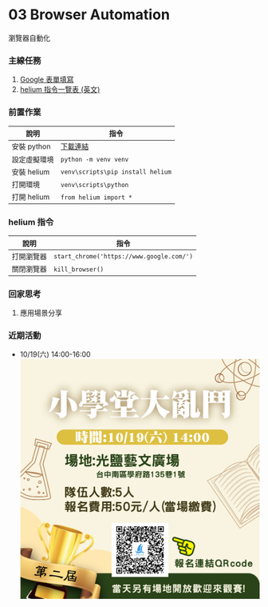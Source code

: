 # 03 Browser Automation
瀏覽器自動化

### 主線任務
1. [Google 表單填寫](https://forms.gle/d5kH8BiUFYss4tJr9)
2. [helium 指令一覽表 (英文)](https://github.com/mherrmann/helium/blob/master/docs/cheatsheet.md)

### 前置作業

|說明|指令|
|----|----|
|安裝 python|[下載連結](https://www.python.org/ftp/python/3.12.6/python-3.12.6-amd64.exe)|
|設定虛擬環境|`python -m venv venv`|
|安裝 helium|`venv\scripts\pip install helium`|
|打開環境|`venv\scripts\python`|
|打開 helium|`from helium import *`|

### helium 指令

|說明|指令|
|----|----|
|打開瀏覽器|`start_chrome('https://www.google.com/')`|
|關閉瀏覽器|`kill_browser()`|

### 回家思考
1. 應用場景分享

### 近期活動
- 10/19(六) 14:00-16:00
![10/19(六) 14:00-16:00](https://github.com/chuanyang-studio/webdev-101/blob/main/images/20241019-%E5%B0%8F%E5%AD%B8%E5%A0%82%E5%AE%A3%E5%82%B3.jpg?raw=true)
